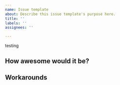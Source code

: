 ```yaml
---
name: Issue template
about: Describe this issue template's purpose here.
title: ''
labels: ''
assignees: ''

---
```


testing

## How awesome would it be?
<!-- A description of the value of this request to help us understand its value in comparison to the other awesome things we are doing.  -->

## Workarounds
<!-- Are there any viable workarounds in case this cannot be addressed quickly?-->
